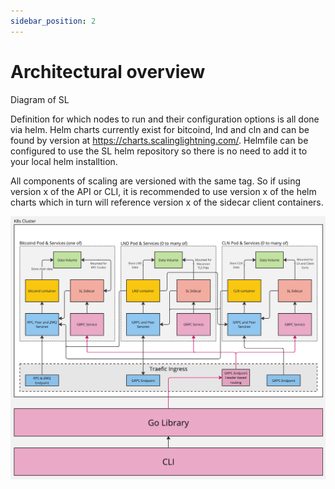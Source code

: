 ```yaml
---
sidebar_position: 2
---
```


# Architectural overview

Diagram of SL

Definition for which nodes to run and their configuration options is all done via helm. Helm charts currently exist for bitcoind, lnd and cln and can be found by version at https://charts.scalinglightning.com/. Helmfile can be configured to use the SL helm repository so there is no need to add it to your local helm installtion.

All components of scaling are versioned with the same tag. So if using version x of the API or CLI, it is recommended to use version x of the helm charts which in turn will reference version x of the sidecar client containers.

![SL Architecture](./img/SLArchitecture.jpeg)
